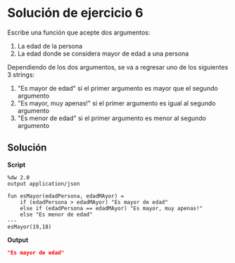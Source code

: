 
# Solución de ejercicio 6

Escribe una función que acepte dos argumentos:
1. La edad de la persona
2. La edad donde se considera mayor de edad a una persona

Dependiendo de los dos argumentos, se va a regresar uno de los siguientes 3 strings:
1. "Es mayor de edad" si el primer argumento es mayor que el segundo argumento
2. "Es mayor, muy apenas!" si el primer argumento es igual al segundo argumento
3. "Es menor de edad" si el primer argumento es menor al segundo argumento

## Solución

**Script**
```dataweave
%dw 2.0
output application/json

fun esMayor(edadPersona, edadMAyor) = 
    if (edadPersona > edadMAyor) "Es mayor de edad"
    else if (edadPersona == edadMAyor) "Es mayor, muy apenas!"
    else "Es menor de edad"
---
esMayor(19,18)
```
**Output**
```json
"Es mayor de edad"
```